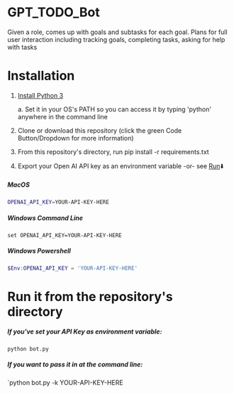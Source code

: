 # GPT_TODO_Bot
Given a role, comes up with goals and subtasks for each goal. Plans for full user interaction including tracking goals, completing tasks, asking for help with tasks

# Installation
1. [Install Python 3](https://www.python.org/downloads/)
    
    a. Set it in your OS's PATH so you can access it by typing 'python' anywhere in the command line
2. Clone or download this repository (click the green Code Button/Dropdown for more information)
3. From this repository's directory, run pip install -r requirements.txt
4. Export your Open AI API key as an environment variable -or- see [Run](#-Run-it-from-the-repository's-directory):arrow_down:
##### MacOS
```bash
OPENAI_API_KEY=YOUR-API-KEY-HERE
```
##### Windows Command Line
```shell
set OPENAI_API_KEY=YOUR-API-KEY-HERE
```
##### Windows Powershell
```powershell
$Env:OPENAI_API_KEY = 'YOUR-API-KEY-HERE'
```

# Run it from the repository's directory
##### If you've set your API Key as environment variable:
`python bot.py`
##### If you want to pass it in at the command line:
`python bot.py -k YOUR-API-KEY-HERE